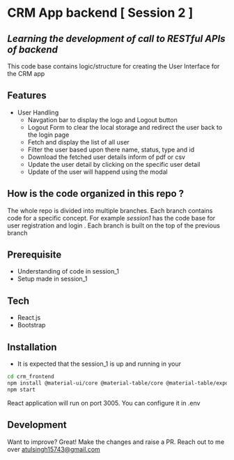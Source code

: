 # CRM App backend [ Session 2 ]
## _Learning the development of call to RESTful APIs of backend_ 

This code base contains logic/structure  for creating the User Interface for the CRM app

## Features
* User Handling
  * Navgation bar to display the logo and Logout button
  * Logout Form to clear the local storage and redirect the user back to the login page 
  * Fetch and display the list of all user
  * Filter the user based upon there name, status, type and id
  * Download the fetched user details inform of pdf or csv
  * Update the user detail by clicking on the specific user detail
  * Update of the user will happend using the modal 



## How is the code organized in this repo ?
The whole repo is divided into multiple branches. Each branch contains code for a specific concept. For example _session1_ has the code base for user registration and login . Each branch is built on the top of the previous branch

## Prerequisite
- Understanding of code in session_1
- Setup made in session_1


## Tech
- React.js
- Bootstrap
  
## Installation
* It is expected that the session_1 is up and running in your 
```sh
cd crm_frontend
npm install @material-ui/core @material-table/core @material-table/exporters --save
npm start
```
React application will run on port 3005. You can configure it in .env

## Development

Want to improve? Great!
Make the changes and raise a PR. Reach out to me over atulsingh15743@gmail.com

